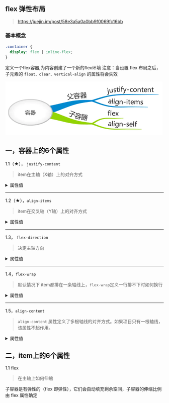 ## flex 弹性布局

> https://juejin.im/post/58e3a5a0a0bb9f0069fc16bb

### 基本概念
```css
.container {
  display: flex | inline-flex;
}
```

定义一个flex容器,为内容创建了一个新的flex环境 注意：当设置 flex 布局之后，子元素的 `float、clear、vertical-align` 的属性将会失效

![flex.png](https://github.com/jikeyChang/points-issues/blob/master/assets/flex.png)

## 一，容器上的6个属性

1.1（★）， `justify-content`
> item在主轴（X轴）上的对齐方式

<details><summary>属性值</summary>
<p>

* flex-start（默认值）：左对齐
* flex-end：右对齐
* center： 居中
* space-between：两端对齐，项目之间的间隔都相等。
* space-around：每个项目两侧的间隔相等。所以，项目之间的间隔比项目与边框的间隔大一倍。

</p>
</details>

---

1.2（★），`align-items`

> item在交叉轴（Y轴）上的对齐方式

<details><summary>属性值</summary>
<p>

* stretch（默认值）：如果项目未设置高度或设为auto，将占满整个容器的高度。
* flex-start：交叉轴的起点对齐。
* flex-end：交叉轴的终点对齐。
* center：交叉轴的中点对齐。
* baseline: 项目的第一行文字的基线对齐。
</p>
</details>

---

1.3， `flex-direction` 

> 决定主轴方向

<details><summary>属性值</summary>
<p>

* row（默认值）：主轴为水平方向，起点在左端。
* row-reverse：主轴为水平方向，起点在右端。
* column：主轴为垂直方向，起点在上沿。
* column-reverse：主轴为垂直方向，起点在下沿
</p>
</details>

---
1.4，`flex-wrap`
> 默认情况下 item都排在一条轴线上，`flex-wrap`定义一行排不下时如何换行

<details><summary>属性值</summary>
<p>

* nowrap:（默认）不换行。
* wrap: 第一行在上方。
* wrap-reverse: 第一行在下方。
</p>
</details>

---

1.5，`align-content`

> `align-content` 属性定义了多根轴线的对齐方式。如果项目只有一根轴线，该属性不起作用。

<details><summary>属性值</summary>
<p>

* stretch（默认值）：轴线占满整个交叉轴。
* flex-start：与交叉轴的起点对齐。
* flex-end：与交叉轴的终点对齐。
* center：与交叉轴的中点对齐。
* space-between：与交叉轴两端对齐，轴线之间的间隔平均分布。
* space-around：每根轴线两侧的间隔都相等。所以，轴线之间的间隔比轴线与边框的间隔大一倍。
</p>
</details>

## 二，item上的6个属性

1.1 flex
> 在主轴上如何伸缩

子容器是有弹性的（flex 即弹性），它们会自动填充剩余空间，子容器的伸缩比例由 flex 属性确定